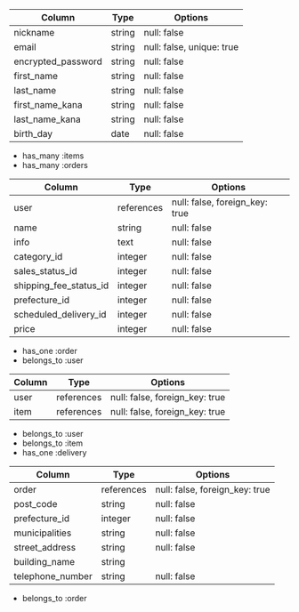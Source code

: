 <!-- usersテーブル -->
| Column              | Type    | Options     |
|---------------------|---------|-------------|
| nickname            | string  | null: false |
| email               | string  | null: false, unique: true |
| encrypted_password  | string  | null: false |
| first_name          | string  | null: false |
| last_name           | string  | null: false |
| first_name_kana     | string  | null: false |
| last_name_kana      | string  | null: false |
| birth_day           | date    | null: false |

- has_many :items
- has_many :orders

<!-- itemsテーブル -->
| Column                 | Type       | Options     |
|------------------------|------------|-------------|
| user                   | references | null: false, foreign_key: true        |
| name                   | string     | null: false |
| info                   | text       | null: false |
| category_id            | integer    | null: false |
| sales_status_id        | integer    | null: false |
| shipping_fee_status_id | integer    | null: false |
| prefecture_id          | integer    | null: false |
| scheduled_delivery_id  | integer    | null: false |
| price                  | integer    | null: false |

- has_one :order
- belongs_to :user

<!-- ordersテーブル -->
| Column           | Type       | Options                        |
|------------------|------------|--------------------------------|
| user             | references | null: false, foreign_key: true |
| item             | references | null: false, foreign_key: true |

- belongs_to :user
- belongs_to :item
- has_one :delivery

<!-- deliveriesテーブル -->
| Column           | Type       | Options                        |
|------------------|------------|--------------------------------|
| order            | references | null: false, foreign_key: true |
| post_code        | string     | null: false                    |
| prefecture_id    | integer    | null: false                    |
| municipalities   | string     | null: false                    |
| street_address   | string     | null: false                    |
| building_name    | string     |                                |
| telephone_number | string     | null: false                    |

- belongs_to :order